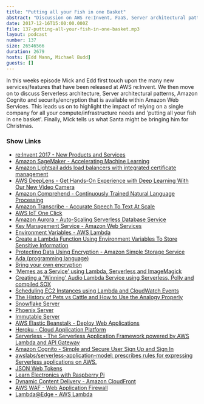 ```yaml
---
title: "Putting all your Fish in one Basket"
abstract: "Discussion on AWS re:Invent, FaaS, Server architectural patterns and much more..."
date: 2017-12-16T15:00:00.000Z
file: 137-putting-all-your-fish-in-one-basket.mp3
layout: podcast
number: 137
size: 26546566
duration: 2679
hosts: [Edd Mann, Michael Budd]
guests: []
---
```


In this weeks episode Mick and Edd first touch upon the many new services/features that have been released at AWS re:Invent.
We then move on to discuss Serverless architecture, Server architectural patterns, Amazon Cognito and security/encryption that is available within Amazon Web Services.
This leads us on to highlight the impact of relying on a single company for all your compute/infrastructure needs and 'putting all your fish in one basket'.
Finally, Mick tells us what Santa might be bringing him for Christmas.

### Show Links

- [re:Invent 2017 - New Products and Services](https://aws.amazon.com/new/reinvent/)
- [Amazon SageMaker - Accelerating Machine Learning](https://aws.amazon.com/blogs/aws/sagemaker/)
- [Amazon Lightsail adds load balancers with integrated certificate management](https://aws.amazon.com/about-aws/whats-new/2017/11/amazon-lightsail-adds-load-balancers-with-integrated-certificate-management/)
- [AWS DeepLens - Get Hands-On Experience with Deep Learning With Our New Video Camera](https://aws.amazon.com/blogs/aws/deeplens/)
- [Amazon Comprehend - Continuously Trained Natural Language Processing](https://aws.amazon.com/blogs/aws/amazon-comprehend-continuously-trained-natural-language-processing/)
- [Amazon Transcribe - Accurate Speech To Text At Scale](https://aws.amazon.com/blogs/aws/amazon-transcribe-scalable-and-accurate-automatic-speech-recognition/)
- [AWS IoT One Click](https://aws.amazon.com/about-aws/whats-new/2017/11/aws-iot-one-click-now-in-preview/)
- [Amazon Aurora - Auto-Scaling Serverless Database Service](https://aws.amazon.com/rds/aurora/serverless/)
- [Key Management Service - Amazon Web Services](https://aws.amazon.com/kms/)
- [Environment Variables - AWS Lambda](http://docs.aws.amazon.com/lambda/latest/dg/env_variables.html#env_encrypt)
- [Create a Lambda Function Using Environment Variables To Store Sensitive Information](http://docs.aws.amazon.com/lambda/latest/dg/tutorial-env_console.html)
- [Protecting Data Using Encryption - Amazon Simple Storage Service](http://docs.aws.amazon.com/AmazonS3/latest/dev/UsingEncryption.html)
- [Ada (programming language)](https://en.wikipedia.org/wiki/Ada_(programming_language))
- [Bring your own encryption](https://en.wikipedia.org/wiki/Bring_your_own_encryption)
- ['Memes as a Service' using Lambda, Serverless and ImageMagick](http://tech.mybuilder.com/memes-as-a-service-using-lambda-serverless-and-imagemagick/)
- [Creating a 'Winning' Audio Lambda Service using Serverless, Polly and compiled SOX](http://tech.mybuilder.com/creating-a-winning-audio-lambda-service-using-serverless-polly-and-compiled-sox/)
- [Scheduling EC2 Instances using Lambda and CloudWatch Events](http://tech.mybuilder.com/scheduling-ec2-instances-using-lambda-and-cloudwatch-events/)
- [The History of Pets vs Cattle and How to Use the Analogy Properly](http://cloudscaling.com/blog/cloud-computing/the-history-of-pets-vs-cattle/)
- [Snowflake Server](https://martinfowler.com/bliki/SnowflakeServer.html)
- [Phoenix Server](https://martinfowler.com/bliki/PhoenixServer.html)
- [Immutable Server](https://martinfowler.com/bliki/ImmutableServer.html)
- [AWS Elastic Beanstalk - Deploy Web Applications](https://aws.amazon.com/elasticbeanstalk/)
- [Heroku - Cloud Application Platform](https://www.heroku.com/)
- [Serverless - The Serverless Application Framework powered by AWS Lambda and API Gateway](https://serverless.com/)
- [Amazon Cognito - Simple and Secure User Sign Up and Sign In](https://aws.amazon.com/cognito/)
- [awslabs/serverless-application-model: prescribes rules for expressing Serverless applications on AWS.](https://github.com/awslabs/serverless-application-model)
- [JSON Web Tokens](https://jwt.io/)
- [Learn Electronics with Raspberry Pi](https://www.amazon.co.uk/Learn-Electronics-Raspberry-Pi-Computing/dp/1484218973)
- [Dynamic Content Delivery - Amazon CloudFront](https://aws.amazon.com/cloudfront/dynamic-content/)
- [AWS WAF - Web Application Firewall](https://aws.amazon.com/waf/)
- [Lambda@Edge - AWS Lambda](https://aws.amazon.com/lambda/edge/)
